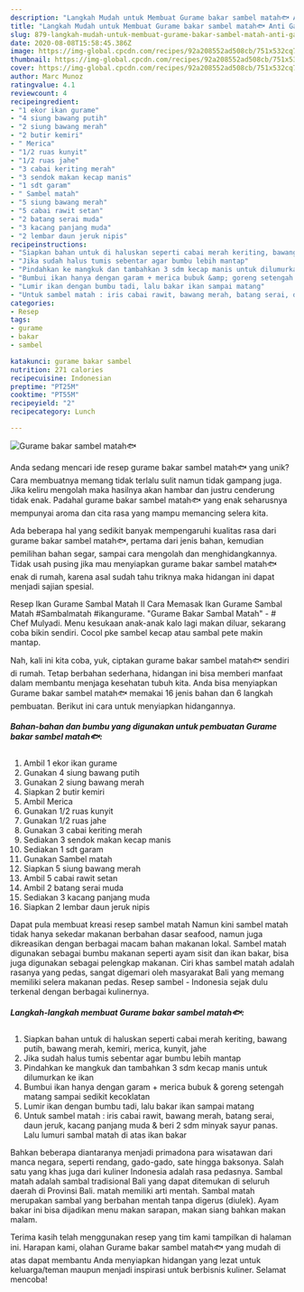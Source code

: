```yaml
---
description: "Langkah Mudah untuk Membuat Gurame bakar sambel matah🐟 Anti Gagal"
title: "Langkah Mudah untuk Membuat Gurame bakar sambel matah🐟 Anti Gagal"
slug: 879-langkah-mudah-untuk-membuat-gurame-bakar-sambel-matah-anti-gagal
date: 2020-08-08T15:58:45.386Z
image: https://img-global.cpcdn.com/recipes/92a208552ad508cb/751x532cq70/gurame-bakar-sambel-matah🐟-foto-resep-utama.jpg
thumbnail: https://img-global.cpcdn.com/recipes/92a208552ad508cb/751x532cq70/gurame-bakar-sambel-matah🐟-foto-resep-utama.jpg
cover: https://img-global.cpcdn.com/recipes/92a208552ad508cb/751x532cq70/gurame-bakar-sambel-matah🐟-foto-resep-utama.jpg
author: Marc Munoz
ratingvalue: 4.1
reviewcount: 4
recipeingredient:
- "1 ekor ikan gurame"
- "4 siung bawang putih"
- "2 siung bawang merah"
- "2 butir kemiri"
- " Merica"
- "1/2 ruas kunyit"
- "1/2 ruas jahe"
- "3 cabai keriting merah"
- "3 sendok makan kecap manis"
- "1 sdt garam"
- " Sambel matah"
- "5 siung bawang merah"
- "5 cabai rawit setan"
- "2 batang serai muda"
- "3 kacang panjang muda"
- "2 lembar daun jeruk nipis"
recipeinstructions:
- "Siapkan bahan untuk di haluskan seperti cabai merah keriting, bawang putih, bawang merah, kemiri, merica, kunyit, jahe"
- "Jika sudah halus tumis sebentar agar bumbu lebih mantap"
- "Pindahkan ke mangkuk dan tambahkan 3 sdm kecap manis untuk dilumurkan ke ikan"
- "Bumbui ikan hanya dengan garam + merica bubuk &amp; goreng setengah matang sampai sedikit kecoklatan"
- "Lumir ikan dengan bumbu tadi, lalu bakar ikan sampai matang"
- "Untuk sambel matah : iris cabai rawit, bawang merah, batang serai, daun jeruk, kacang panjang muda &amp; beri 2 sdm minyak sayur panas. Lalu lumuri sambal matah di atas ikan bakar"
categories:
- Resep
tags:
- gurame
- bakar
- sambel

katakunci: gurame bakar sambel 
nutrition: 271 calories
recipecuisine: Indonesian
preptime: "PT25M"
cooktime: "PT55M"
recipeyield: "2"
recipecategory: Lunch

---
```



![Gurame bakar sambel matah🐟](https://img-global.cpcdn.com/recipes/92a208552ad508cb/751x532cq70/gurame-bakar-sambel-matah🐟-foto-resep-utama.jpg)

Anda sedang mencari ide resep gurame bakar sambel matah🐟 yang unik? Cara membuatnya memang tidak terlalu sulit namun tidak gampang juga. Jika keliru mengolah maka hasilnya akan hambar dan justru cenderung tidak enak. Padahal gurame bakar sambel matah🐟 yang enak seharusnya mempunyai aroma dan cita rasa yang mampu memancing selera kita.

Ada beberapa hal yang sedikit banyak mempengaruhi kualitas rasa dari gurame bakar sambel matah🐟, pertama dari jenis bahan, kemudian pemilihan bahan segar, sampai cara mengolah dan menghidangkannya. Tidak usah pusing jika mau menyiapkan gurame bakar sambel matah🐟 enak di rumah, karena asal sudah tahu triknya maka hidangan ini dapat menjadi sajian spesial.

Resep Ikan Gurame Sambal Matah II Cara Memasak Ikan Gurame Sambal Matah #Sambalmatah #ikangurame. &#34;Gurame Bakar Sambal Matah&#34; - # Chef Mulyadi. Menu kesukaan anak-anak kalo lagi makan diluar, sekarang coba bikin sendiri. Cocol pke sambel kecap atau sambal pete makin mantap.


Nah, kali ini kita coba, yuk, ciptakan gurame bakar sambel matah🐟 sendiri di rumah. Tetap berbahan sederhana, hidangan ini bisa memberi manfaat dalam membantu menjaga kesehatan tubuh kita. Anda bisa menyiapkan Gurame bakar sambel matah🐟 memakai 16 jenis bahan dan 6 langkah pembuatan. Berikut ini cara untuk menyiapkan hidangannya.

<!--inarticleads1-->

##### Bahan-bahan dan bumbu yang digunakan untuk pembuatan Gurame bakar sambel matah🐟:

1. Ambil 1 ekor ikan gurame
1. Gunakan 4 siung bawang putih
1. Gunakan 2 siung bawang merah
1. Siapkan 2 butir kemiri
1. Ambil  Merica
1. Gunakan 1/2 ruas kunyit
1. Gunakan 1/2 ruas jahe
1. Gunakan 3 cabai keriting merah
1. Sediakan 3 sendok makan kecap manis
1. Sediakan 1 sdt garam
1. Gunakan  Sambel matah
1. Siapkan 5 siung bawang merah
1. Ambil 5 cabai rawit setan
1. Ambil 2 batang serai muda
1. Sediakan 3 kacang panjang muda
1. Siapkan 2 lembar daun jeruk nipis


Dapat pula membuat kreasi resep sambel matah Namun kini sambel matah tidak hanya sekedar makanan berbahan dasar seafood, namun juga dikreasikan dengan berbagai macam bahan makanan lokal. Sambel matah digunakan sebagai bumbu makanan seperti ayam sisit dan ikan bakar, bisa juga digunakan sebagai pelengkap makanan. Ciri khas sambel matah adalah rasanya yang pedas, sangat digemari oleh masyarakat Bali yang memang memiliki selera makanan pedas. Resep sambel - Indonesia sejak dulu terkenal dengan berbagai kulinernya. 

<!--inarticleads2-->

##### Langkah-langkah membuat Gurame bakar sambel matah🐟:

1. Siapkan bahan untuk di haluskan seperti cabai merah keriting, bawang putih, bawang merah, kemiri, merica, kunyit, jahe
1. Jika sudah halus tumis sebentar agar bumbu lebih mantap
1. Pindahkan ke mangkuk dan tambahkan 3 sdm kecap manis untuk dilumurkan ke ikan
1. Bumbui ikan hanya dengan garam + merica bubuk &amp; goreng setengah matang sampai sedikit kecoklatan
1. Lumir ikan dengan bumbu tadi, lalu bakar ikan sampai matang
1. Untuk sambel matah : iris cabai rawit, bawang merah, batang serai, daun jeruk, kacang panjang muda &amp; beri 2 sdm minyak sayur panas. Lalu lumuri sambal matah di atas ikan bakar


Bahkan beberapa diantaranya menjadi primadona para wisatawan dari manca negara, seperti rendang, gado-gado, sate hingga baksonya. Salah satu yang khas juga dari kuliner Indonesia adalah rasa pedasnya. Sambal matah adalah sambal tradisional Bali yang dapat ditemukan di seluruh daerah di Provinsi Bali. matah memiliki arti mentah. Sambal matah merupakan sambal yang berbahan mentah tanpa digerus (diulek). Ayam bakar ini bisa dijadikan menu makan sarapan, makan siang bahkan makan malam. 

Terima kasih telah menggunakan resep yang tim kami tampilkan di halaman ini. Harapan kami, olahan Gurame bakar sambel matah🐟 yang mudah di atas dapat membantu Anda menyiapkan hidangan yang lezat untuk keluarga/teman maupun menjadi inspirasi untuk berbisnis kuliner. Selamat mencoba!
